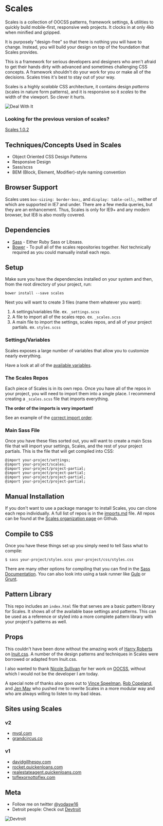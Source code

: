 # Scales

Scales is a collection of OOCSS patterns, framework settings, & utilities to quickly build mobile-first, responsive web projects. It clocks in at only 4kb when minified and gzipped.

It is purposely "design-free" so that there is nothing you will have to change. Instead, you will build your design on top of the foundation that Scales provides.

This is a framework for serious developers and designers who aren't afraid to get their hands dirty with advanced and sometimes challenging CSS concepts. A framework shouldn't do your work for you or make all of the decisions. Scales tries it's best to stay out of your way.

Scales is a highly _scalable_ CSS architecture, it contains design _patterns_ (scales in nature form patterns), and it is responsive so it _scales_ to the width of the viewport. So clever it hurts.

![Deal With It](http://i3.kym-cdn.com/photos/images/original/000/432/894/648.gif)

### Looking for the previous version of scales?
[Scales 1.0.2](https://github.com/ScalesCSS/scales/tree/1.x)

## Techniques/Concepts Used in Scales
* Object Oriented CSS Design Patterns
* Responsive Design
* Sass/scss
* BEM (Block, Element, Modifier)-style naming convention

## Browser Support
Scales uses `box-sizing: border-box;`, and `display: table-cell;`, neither of which are supported in IE7 and under. There are a few media queries, but they are an enhancement. Thus, Scales is only for IE9+ and any modern browser, but IE8 is also mostly covered.

## Dependencies
* [Sass](http://sass-lang.com/) - Either Ruby Sass or Libsass.
* [Bower](http://bower.io/) - To pull all of the scales repositories together. Not technically required as you could manually install each repo.

## Setup
Make sure you have the dependencies installed on your system and then, from the root directory of your project, run:

```
bower install --save scales
```

Next you will want to create 3 files (name them whatever you want):

1. A settings/variables file. ex. `_settings.scss`
1. A file to import all of the scales repo. ex. `_scales.scss`
1. A main file to import the settings, scales repos, and all of your project partials. ex. `styles.scss`

### Settings/Variables
Scales exposes a large number of variables that allow you to customize nearly everything.

Have a look at all of the [available variables](https://github.com/ScalesCSS/scales/blob/master/vars.md).

### The Scales Repos
Each piece of Scales is in its own repo. Once you have all of the repos in your project, you will need to import them into a single place. I recommend creating a `_scales.scss` file that imports everything.

**The order of the imports is very important!**

See an example of the [correct import order](https://github.com/ScalesCSS/scales/blob/master/imports.md).

### Main Sass File

Once you have these files sorted out, you will want to create a main Scss file that will import your settings, Scales, and the rest of your project partials. This is the file that will get compiled into CSS:

```
@import your-project/settings;
@import your-project/scales;
@import your-project/project-partial;
@import your-project/project-partial;
@import your-project/project-partial;
@import your-project/project-partial;
```

## Manual Installation
If you don't want to use a package manager to install Scales, you can clone each repo individually. A full list of repos is in the [imports.md](https://github.com/ScalesCSS/scales/blob/master/imports.md) file. All repos can be found at the [Scales organization page](https://github.com/ScalesCSS) on Github.

## Compile to CSS
Once you have these things set up you simply need to tell Sass what to compile:

```
$ sass your-project/styles.scss your-project/css/styles.css
```

There are many other options for compiling that you can find in the  [Sass Documentation](http://sass-lang.com/documentation/file.SASS_REFERENCE.html). You can also look into using a task runner like [Gulp](http://gulpjs.com/) or [Grunt](http://gruntjs.com/).

## Pattern Library
This repo includes an `index.html` file that serves are a basic pattern library for Scales. It shows all of the available base settings and patterns. This can be used as a reference or styled into a more complete pattern library with your project's patterns as well.

## Props
This couldn't have been done without the amazing work of [Harry Roberts](https://github.com/csswizardry) on [Inuit.css](https://github.com/csswizardry/inuit.css). A number of the design patterns and techniques in Scales were borrowed or adapted from Inuit.css.

I also wanted to thank [Nicole Sullivan](https://github.com/stubbornella) for her work on [OOCSS](https://github.com/stubbornella/oocss), without which I would not be the developer I am today.

A special note of thanks also goes out to [Vince Speelman](https://github.com/VinSpee), [Rob Copeland](https://github.com/RCopeland), and [Jen May](https://github.com/jenmay) who pushed me to rewrite Scales in a more modular way and who are always willing to listen to my bad ideas.

## Sites using Scales

### v2
* [myql.com](https://www.myql.com/)
* [grandcircus.co](http://www.grandcircus.co/)

### v1
* [davidgillhespy.com](http://davidgillhespy.com/)
* [rocket.quickenloans.com](https://rocket.quickenloans.com/)
* [realestateagent.quickenloans.com](https://realestateagent.quickenloans.com/#!/)
* [toflexornottoflex.com](http://toflexornottoflex.com/#/)

## Meta
* Follow me on twitter [@yodasw16](http://twitter.com/yodasw16)
* Detroit people: Check out [Devtroit](http://devtroit.com/)

![Devtroit](http://devtroit.com/img/badges/badge-medium.png)
